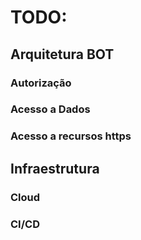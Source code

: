 

# TODO:
## Arquitetura BOT
### Autorização
### Acesso a Dados
### Acesso a recursos https
## Infraestrutura
### Cloud
### CI/CD